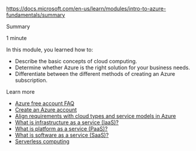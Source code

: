 https://docs.microsoft.com/en-us/learn/modules/intro-to-azure-fundamentals/summary


Summary

1 minute

In this module, you learned how to:
* Describe the basic concepts of cloud computing.
* Determine whether Azure is the right solution for your business needs.
* Differentiate between the different methods of creating an Azure subscription.

Learn more
* [Azure free account FAQ]( https://azure.microsoft.com/en-us/free/free-account-faq/ "Azure free account FAQ ")  
* [Create an Azure account]( https://docs.microsoft.com/en-us/learn/modules/create-an-azure-account/ "Create an Azure account")  
* [Align requirements with cloud types and service models in Azure]( https://docs.microsoft.com/en-us/learn/modules/align-requirements-in-azure/ "Align requirements with cloud types and service models in Azure")   
*  [What is infrastructure as a service (IaaS)?]( https://azure.microsoft.com/en-us/overview/what-is-iaas/ "What is infrastructure as a service (IaaS)? ") 
*  [What is platform as a service (PaaS)?]( https://azure.microsoft.com/en-us/overview/what-is-paas/ "What is platform as a service (PaaS)?")   
* [What is software as a service (SaaS)? ]( https://azure.microsoft.com/en-us/overview/what-is-saas/  "What is software as a service (SaaS)? ") 
*  [Serverless computing ]( https://azure.microsoft.com/en-us/overview/serverless-computing/ "Serverless computing ")  
